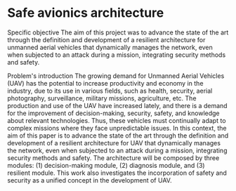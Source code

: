 # Safe avionics architecture

Specific objective
The aim of this project was to advance the state of the art through the definition and development of a resilient architecture for unmanned aerial vehicles that dynamically manages the network, even when subjected to an attack during a mission, integrating security methods and safety.

Problem's introduction 
The growing demand for Unmanned Aerial Vehicles (UAV) has the potential to increase productivity and economy in the industry, due to its use in various fields, such as health, security, aerial photography, surveillance, military missions, agriculture, etc. The production and use of the UAV have increased lately, and there is a demand for the improvement of decision-making, security, safety, and knowledge about relevant technologies. Thus, these vehicles must continually adapt to complex missions where they face unpredictable issues. In this context, the aim of this paper is to advance the state of the art through the definition and development of a resilient architecture for UAV that dynamically manages the network, even when subjected to an attack during a mission, integrating security methods and safety. The architecture will be composed by three modules: (1) decision-making module, (2) diagnosis module, and (3) resilient module. This work also investigates the incorporation of safety and security as a unified concept in the development of UAV.

